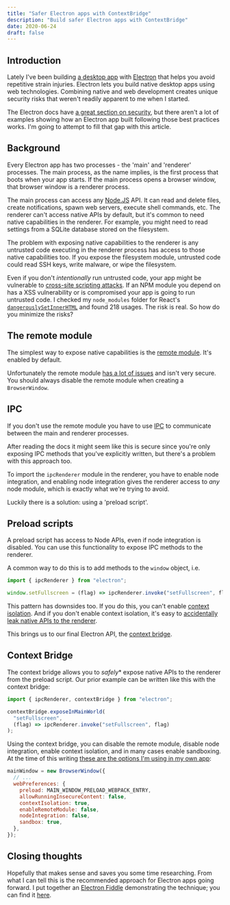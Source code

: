 ```yaml
---
title: "Safer Electron apps with ContextBridge"
description: "Build safer Electron apps with ContextBridge"
date: 2020-06-24
draft: false
---
```


## Introduction

Lately I've been building [a desktop app](https://github.com/matt-allan/expanse/) with [Electron](https://www.electronjs.org/) that helps you avoid repetitive strain injuries. Electron lets you build native desktop apps using web technologies. Combining native and web development creates unique security risks that weren't readily apparent to me when I started.

The Electron docs have [a great section on security](https://www.electronjs.org/docs/tutorial/security), but there aren't a lot of examples showing how an Electron app built following those best practices works. I'm going to attempt to fill that gap with this article.

## Background 

Every Electron app has two processes - the 'main' and 'renderer' processes. The main process, as the name implies, is the first process that boots when your app starts. If the main process opens a browser window, that browser window is a renderer process.

The main process can access any [Node.JS](https://nodejs.org/en/) API. It can read and delete files, create notifications, spawn web servers, execute shell commands, etc. The renderer can't access native APIs by default, but it's common to need native capabilities in the renderer. For example, you might need to read settings from a SQLite database stored on the filesystem.

The problem with exposing native capabilities to the renderer is any untrusted code executing in the renderer process has access to those native capabilities too. If you expose the filesystem module, untrusted code could read SSH keys, write malware, or wipe the filesystem.

Even if you don't _intentionally_ run untrusted code, your app might be vulnerable to [cross-site scripting attacks](https://owasp.org/www-community/attacks/xss/). If an NPM module you depend on has a XSS vulnerability or is compromised your app is going to run untrusted code. I checked my `node_modules` folder for React's [`dangerouslySetInnerHTML`](https://reactjs.org/docs/dom-elements.html#dangerouslysetinnerhtml) and found 218 usages. The risk is real. So how do you minimize the risks?

## The remote module

The simplest way to expose native capabilities is the [remote module](https://www.electronjs.org/docs/api/remote). It's enabled by default.

Unfortunately the remote module [has a lot of issues](https://medium.com/@nornagon/electrons-remote-module-considered-harmful-70d69500f31) and isn't very secure. You should always disable the remote module when creating a `BrowserWindow`.

## IPC 

If you don't use the remote module you have to use [IPC](https://www.electronjs.org/docs/api/ipc-main) to communicate between the main and renderer processes.

After reading the docs it might seem like this is secure since you're only exposing IPC methods that you've explicitly written, but there's a problem with this approach too.

To import the `ipcRenderer` module in the renderer, you have to enable node integration, and enabling node integration gives the renderer access to *any* node module, which is exactly what we're trying to avoid.

Luckily there is a solution: using a 'preload script'.

## Preload scripts

A preload script has access to Node APIs, even if node integration is disabled. You can use this functionality to expose IPC methods to the renderer.

A common way to do this is to add methods to the `window` object, i.e.

```js
import { ipcRenderer } from "electron";

window.setFullscreen = (flag) => ipcRenderer.invoke("setFullscreen", flag);
```

This pattern has downsides too. If you do this, you can't enable [context isolation](https://www.electronjs.org/docs/tutorial/context-isolation). And if you don't enable context isolation, it's easy to [accidentally leak native APIs to the renderer](https://blog.doyensec.com/2019/04/03/subverting-electron-apps-via-insecure-preload.html).

This brings us to our final Electron API, the [context bridge](https://www.electronjs.org/docs/tutorial/context-isolation).

## Context Bridge

The context bridge allows you to *safely** expose native APIs to the renderer from the preload script. Our prior example can be written like this with the context bridge:

```js
import { ipcRenderer, contextBridge } from "electron";

contextBridge.exposeInMainWorld(
  "setFullscreen",
  (flag) => ipcRenderer.invoke("setFullscreen", flag)
);
```

Using the context bridge, you can disable the remote module, disable node integration, enable context isolation, and in many cases enable sandboxing. At the time of this writing [these are the options I'm using in my own app](https://github.com/matt-allan/expanse/blob/d96055c92d9f4cba7845d1d755e2f54a83423643/src/window.ts#L23):

```js
mainWindow = new BrowserWindow({
  // ...
  webPreferences: {
    preload: MAIN_WINDOW_PRELOAD_WEBPACK_ENTRY,
    allowRunningInsecureContent: false,
    contextIsolation: true,
    enableRemoteModule: false,
    nodeIntegration: false,
    sandbox: true,
  },
});
```

## Closing thoughts

Hopefully that makes sense and saves you some time researching. From what I can tell this is the recommended approach for Electron apps going forward. I put together an [Electron Fiddle](https://www.electronjs.org/fiddle) demonstrating the technique; you can find it [here](https://gist.github.com/matt-allan/f2ba61de30cfde2aa1f90d44177d68cf).